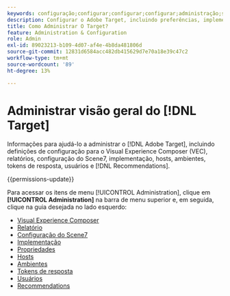 ```yaml
---
keywords: configuração;configurar;configurar;configurar;administração;setting;setup;set-up;set up;administration
description: Configurar o Adobe Target, incluindo preferências, implementação, gerenciamento de usuários, propriedades, configuração do Scene7, gerenciamento de hosts e tokens de resposta.
title: Como Administrar O Target?
feature: Administration & Configuration
role: Admin
exl-id: 89023213-b109-4d07-af4e-4b8da481806d
source-git-commit: 12831d6584acc482db415629d7e70a18e39c47c2
workflow-type: tm+mt
source-wordcount: '89'
ht-degree: 13%

---
```


# Administrar visão geral do [!DNL Target]

Informações para ajudá-lo a administrar o [!DNL Adobe Target], incluindo definições de configuração para o Visual Experience Composer (VEC), relatórios, configuração do Scene7, implementação, hosts, ambientes, tokens de resposta, usuários e [!DNL Recommendations].

{{permissions-update}}

Para acessar os itens de menu [!UICONTROL Administration], clique em **[!UICONTROL Administration]** na barra de menu superior e, em seguida, clique na guia desejada no lado esquerdo:

* [Visual Experience Composer](/help/main/administrating-target/visual-experience-composer-set-up.md)
* [Relatório](/help/main/administrating-target/reporting.md)
* [Configuração do Scene7](/help/main/administrating-target/scene7-settings.md)
* [Implementação](/help/main/c-implementing-target/implementing-target.md)
* [Propriedades](/help/main/administrating-target/c-user-management/property-channel/property-channel.md)
* [Hosts](/help/main/administrating-target/hosts.md)
* [Ambientes](/help/main/administrating-target/environments.md)
* [Tokens de resposta](/help/main/administrating-target/response-tokens.md)
* [Usuários](/help/main/administrating-target/c-user-management/user-management.md)
* [Recommendations](/help/main/administrating-target/recommendations-settings.md)
